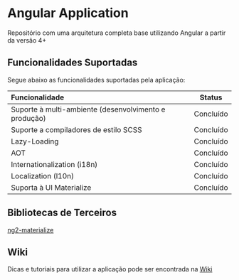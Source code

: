 # Angular Application

Repositório com uma arquitetura completa base utilizando Angular a partir da versão 4+

## Funcionalidades Suportadas

Segue abaixo as funcionalidades suportadas pela aplicação:

| Funcionalidade                                            | Status        |
| :---------------------------------------------------------|:-------------:|
| Suporte à multi-ambiente (desenvolvimento e produção)     | Concluído     |
| Suporte a compiladores de estilo SCSS                     | Concluído     |
| Lazy-Loading                                              | Concluído     |
| AOT                                                       | Concluído     |
| Internationalization (i18n)                               | Concluído     |
| Localization (l10n)                                       | Concluído     |
| Suporta à UI Materialize                                  | Concluído     |

## Bibliotecas de Terceiros

[ng2-materialize](https://sherweb.github.io/ng2-materialize)

## Wiki

Dicas e tutoriais para utilizar a aplicação pode ser encontrada na [Wiki](wiki/indice.md)